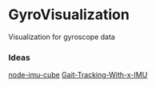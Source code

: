 # GyroVisualization
Visualization for gyroscope data

### Ideas
[node-imu-cube](https://github.com/gregfedirko/node-imu-cube)
[Gait-Tracking-With-x-IMU](https://github.com/xioTechnologies/Gait-Tracking-With-x-IMU)
